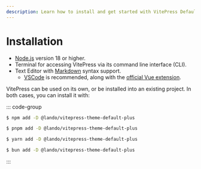 ```yaml
---
description: Learn how to install and get started with VitePress Default Theme Plus!
---
```


# Installation

* [Node.js](https://nodejs.org/) version 18 or higher.
* Terminal for accessing VitePress via its command line interface (CLI).
* Text Editor with [Markdown](https://en.wikipedia.org/wiki/Markdown) syntax support.
  * [VSCode](https://code.visualstudio.com/) is recommended, along with the [official Vue extension](https://marketplace.visualstudio.com/items?itemName=Vue.volar).

VitePress can be used on its own, or be installed into an existing project. In both cases, you can install it with:

::: code-group

```sh [npm]
$ npm add -D @lando/vitepress-theme-default-plus
```

```sh [pnpm]
$ pnpm add -D @lando/vitepress-theme-default-plus
```

```sh [yarn]
$ yarn add -D @lando/vitepress-theme-default-plus
```

```sh [bun]
$ bun add -D @lando/vitepress-theme-default-plus
```

:::
